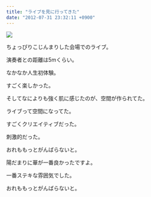 ```yaml
---
title: "ライブを見に行ってきた"
date: "2012-07-31 23:32:11 +0900"
---
```


![](/images/2012/07/f0c04e684d9251de7c6d35ff9f12d60e.jpg)

ちょっぴりこじんまりした会場でのライブ。

演奏者との距離は5mくらい。

なかなか人生初体験。

すごく楽しかった。

そしてなによりも強く肌に感じたのが、空間が作られてた。

ライブって空間になってた。

すごくクリエイティブだった。

刺激的だった。

おれももっとがんばらないと。

陽だまりに華が一番良かったですよ。

一番ステキな雰囲気でした。

おれももっとがんばらないと。

